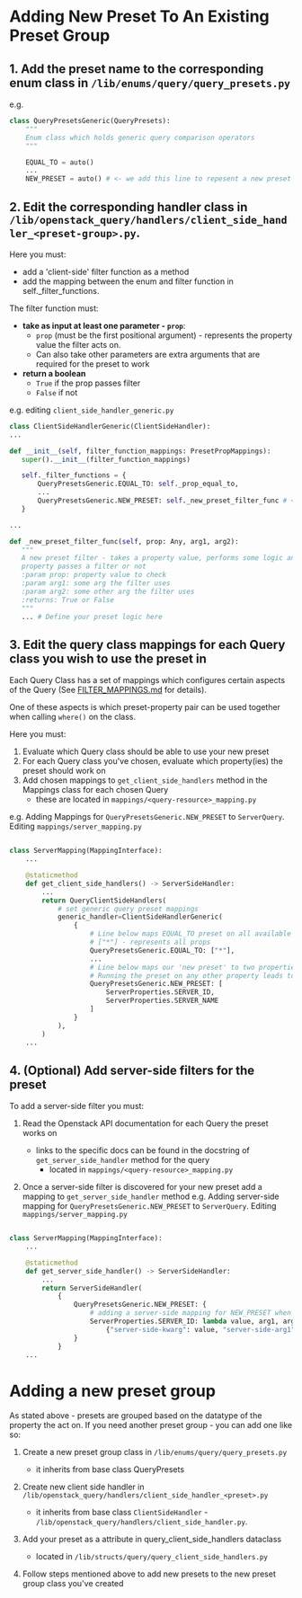 # Adding New Preset To An Existing Preset Group

## **1. Add the preset name to the corresponding enum class in `/lib/enums/query/query_presets.py`**

e.g.
```python
class QueryPresetsGeneric(QueryPresets):
    """
    Enum class which holds generic query comparison operators
    """

    EQUAL_TO = auto()
    ...
    NEW_PRESET = auto() # <- we add this line to repesent a new preset enum belonging to the 'Generic' group
```

## **2. Edit the corresponding handler class in `/lib/openstack_query/handlers/client_side_handler_<preset-group>.py`.**

Here you must:
- add a 'client-side' filter function as a method
- add the mapping between the enum and filter function in self._filter_functions.

The filter function must:
- **take as input at least one parameter - `prop`**:
  - `prop` (must be the first positional argument) - represents the property value the filter acts on.
  - Can also take other parameters are extra arguments that are required for the preset to work
- **return a boolean**
   - `True` if the prop passes filter
   - `False` if not

e.g. editing `client_side_handler_generic.py`
```python
class ClientSideHandlerGeneric(ClientSideHandler):
...

def __init__(self, filter_function_mappings: PresetPropMappings):
   super().__init__(filter_function_mappings)

   self._filter_functions = {
       QueryPresetsGeneric.EQUAL_TO: self._prop_equal_to,
       ...
       QueryPresetsGeneric.NEW_PRESET: self._new_preset_filter_func # <- 2) add the enum-to-function mapping
   }

...

def _new_preset_filter_func(self, prop: Any, arg1, arg2):
   """
   A new preset filter - takes a property value, performs some logic and returns a boolean if
   property passes a filter or not
   :param prop: property value to check
   :param arg1: some arg the filter uses
   :param arg2: some other arg the filter uses
   :returns: True or False
   """
   ... # Define your preset logic here
```

## **3. Edit the query class mappings for each Query class you wish to use the preset in**
Each Query Class has a set of mappings which configures certain aspects of the Query (See [FILTER_MAPPINGS.md](FILTER_MAPPINGS.md) for details).

One of these aspects is which preset-property pair can be used together when calling `where()` on the class.

Here you must:
1. Evaluate which Query class should be able to use your new preset
2. For each Query class you've chosen, evaluate which property(ies) the preset should work on
3. Add chosen mappings to `get_client_side_handlers` method in the Mappings class for each chosen Query
   - these are located in `mappings/<query-resource>_mapping.py`

e.g. Adding Mappings for `QueryPresetsGeneric.NEW_PRESET` to `ServerQuery`. Editing `mappings/server_mapping.py`
```python

class ServerMapping(MappingInterface):
    ...

    @staticmethod
    def get_client_side_handlers() -> ServerSideHandler:
        ...
        return QueryClientSideHandlers(
            # set generic query preset mappings
            generic_handler=ClientSideHandlerGeneric(
                {
                    # Line below maps EQUAL_TO preset on all available properties
                    # ["*"] - represents all props
                    QueryPresetsGeneric.EQUAL_TO: ["*"],
                    ...
                    # Line below maps our 'new preset' to two properties which the preset can run on
                    # Running the preset on any other property leads to an error
                    QueryPresetsGeneric.NEW_PRESET: [
                        ServerProperties.SERVER_ID,
                        ServerProperties.SERVER_NAME
                    ]
                }
            ),
        )
    ...
```

## **4. (Optional) Add server-side filters for the preset**

To add a server-side filter you must:
1. Read the Openstack API documentation for each Query the preset works on
    - links to the specific docs can be found in the docstring of `get_server_side_handler` method for the query
      - located in `mappings/<query-resource>_mapping.py`

2. Once a server-side filter is discovered for your new preset add a mapping to `get_server_side_handler` method
e.g. Adding server-side mapping for `QueryPresetsGeneric.NEW_PRESET` to `ServerQuery`. Editing `mappings/server_mapping.py`
```python

class ServerMapping(MappingInterface):
    ...

    @staticmethod
    def get_server_side_handler() -> ServerSideHandler:
        ...
        return ServerSideHandler(
            {
                QueryPresetsGeneric.NEW_PRESET: {
                    # adding a server-side mapping for NEW_PRESET when given SERVER_ID
                    ServerProperties.SERVER_ID: lambda value, arg1, arg2:
                        {"server-side-kwarg": value, "server-side-arg1": arg1, "server-side-arg2": arg2}
                }
            }
    ...
```

# **Adding a new preset group**

As stated above - presets are grouped based on the datatype of the property the act on. If you need another preset
group - you can add one like so:

1. Create a new preset group class in `/lib/enums/query/query_presets.py`
    - it inherits from base class QueryPresets


2. Create new client side handler in `/lib/openstack_query/handlers/client_side_handler_<preset>.py`
   - it inherits from base class `ClientSideHandler` - `/lib/openstack_query/handlers/client_side_handler.py`.


3. Add your preset as a attribute in query_client_side_handlers dataclass
   - located in `/lib/structs/query/query_client_side_handlers.py`


4. Follow steps mentioned above to add new presets to the new preset group class you've created
